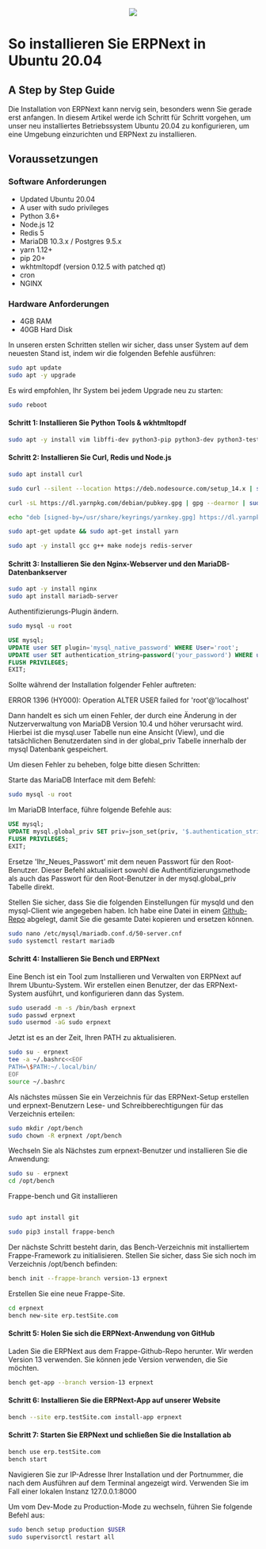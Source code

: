 <center>
 <img src="ERPNext-servidor-cloud.jpg">
</center>

# So installieren Sie ERPNext in Ubuntu 20.04

## A Step by Step Guide

Die Installation von ERPNext kann nervig sein, besonders wenn Sie gerade erst anfangen. In diesem Artikel werde ich Schritt für Schritt vorgehen, um unser neu installiertes Betriebssystem Ubuntu 20.04 zu konfigurieren, um eine Umgebung einzurichten und ERPNext zu installieren.

## Voraussetzungen

### Software Anforderungen

* Updated Ubuntu 20.04
* A user with sudo privileges
* Python 3.6+
* Node.js 12
* Redis 5
* MariaDB 10.3.x / Postgres 9.5.x
* yarn 1.12+
* pip 20+
* wkhtmltopdf (version 0.12.5 with patched qt)
* cron
* NGINX

### Hardware Anforderungen

* 4GB RAM
* 40GB Hard Disk

In unseren ersten Schritten stellen wir sicher, dass unser System auf dem neuesten Stand ist, indem wir die folgenden Befehle ausführen:

```bash
sudo apt update
sudo apt -y upgrade
```

Es wird empfohlen, Ihr System bei jedem Upgrade neu zu starten:

```bash
sudo reboot
```

#### Schritt 1: Installieren Sie Python Tools & wkhtmltopdf

```bash
sudo apt -y install vim libffi-dev python3-pip python3-dev python3-testresources libssl-dev wkhtmltopdf
```

#### Schritt 2: Installieren Sie Curl, Redis und Node.js

```bash
sudo apt install curl

sudo curl --silent --location https://deb.nodesource.com/setup_14.x | sudo bash -

curl -sL https://dl.yarnpkg.com/debian/pubkey.gpg | gpg --dearmor | sudo tee /usr/share/keyrings/yarnkey.gpg >/dev/null

echo "deb [signed-by=/usr/share/keyrings/yarnkey.gpg] https://dl.yarnpkg.com/debian stable main" | sudo tee /etc/apt/sources.list.d/yarn.list

sudo apt-get update && sudo apt-get install yarn

sudo apt -y install gcc g++ make nodejs redis-server
```

#### Schritt 3: Installieren Sie den Nginx-Webserver und den MariaDB-Datenbankserver

```bash
sudo apt -y install nginx
sudo apt install mariadb-server
```

Authentifizierungs-Plugin ändern.

```bash
sudo mysql -u root
```

```sql
USE mysql;
UPDATE user SET plugin='mysql_native_password' WHERE User='root';
UPDATE user SET authentication_string=password('your_password') WHERE user='root';
FLUSH PRIVILEGES;
EXIT;
```

Sollte während der Installation folgender Fehler auftreten:

ERROR 1396 (HY000): Operation ALTER USER failed for 'root'@'localhost'

Dann handelt es sich um einen Fehler, der durch eine Änderung in der Nutzerverwaltung von MariaDB Version 10.4 und höher verursacht wird. Hierbei ist die mysql.user Tabelle nun eine Ansicht (View), und die tatsächlichen Benutzerdaten sind in der global_priv Tabelle innerhalb der mysql Datenbank gespeichert.

Um diesen Fehler zu beheben, folge bitte diesen Schritten:

Starte das MariaDB Interface mit dem Befehl:

```bash
sudo mysql -u root
```

Im MariaDB Interface, führe folgende Befehle aus:

```sql
USE mysql;
UPDATE mysql.global_priv SET priv=json_set(priv, '$.authentication_string', PASSWORD('Ihr_Neues_Passwort'), '$.plugin', 'mysql_native_password') WHERE User='root' AND Host='localhost';
FLUSH PRIVILEGES;
EXIT;
```

Ersetze 'Ihr_Neues_Passwort' mit dem neuen Passwort für den Root-Benutzer. Dieser Befehl aktualisiert sowohl die Authentifizierungsmethode als auch das Passwort für den Root-Benutzer in der mysql.global_priv Tabelle direkt.

Stellen Sie sicher, dass Sie die folgenden Einstellungen für mysqld und den mysql-Client wie angegeben haben. Ich habe eine Datei in einem [Github-Repo](https://github.com/SafdariAlireza/ERPNext_mariadb_conf) abgelegt, damit Sie die gesamte Datei kopieren und ersetzen können.

```bash
sudo nano /etc/mysql/mariadb.conf.d/50-server.cnf
sudo systemctl restart mariadb
```

#### Schritt 4: Installieren Sie Bench und ERPNext

Eine Bench ist ein Tool zum Installieren und Verwalten von ERPNext auf Ihrem Ubuntu-System. Wir erstellen einen Benutzer, der das ERPNext-System ausführt, und konfigurieren dann das System.

```bash
sudo useradd -m -s /bin/bash erpnext
sudo passwd erpnext
sudo usermod -aG sudo erpnext
```

Jetzt ist es an der Zeit, Ihren PATH zu aktualisieren.

```bash
sudo su - erpnext
tee -a ~/.bashrc<<EOF
PATH=\$PATH:~/.local/bin/
EOF
source ~/.bashrc
```

Als nächstes müssen Sie ein Verzeichnis für das ERPNext-Setup erstellen und erpnext-Benutzern Lese- und Schreibberechtigungen für das Verzeichnis erteilen:

```bash
sudo mkdir /opt/bench
sudo chown -R erpnext /opt/bench
```

Wechseln Sie als Nächstes zum erpnext-Benutzer und installieren Sie die Anwendung:

```bash
sudo su - erpnext
cd /opt/bench
```

Frappe-bench und Git installieren

```bash

sudo apt install git

sudo pip3 install frappe-bench
```

Der nächste Schritt besteht darin, das Bench-Verzeichnis mit installiertem Frappe-Framework zu initialisieren. Stellen Sie sicher, dass Sie sich noch im Verzeichnis /opt/bench befinden:

```bash
bench init --frappe-branch version-13 erpnext
```

Erstellen Sie eine neue Frappe-Site.

```bash
cd erpnext
bench new-site erp.testSite.com 
```

#### Schritt 5: Holen Sie sich die ERPNext-Anwendung von GitHub

Laden Sie die ERPNext aus dem Frappe-Github-Repo herunter. Wir werden Version 13 verwenden. Sie können jede Version verwenden, die Sie möchten.

```bash
bench get-app --branch version-13 erpnext
```

#### Schritt 6: Installieren Sie die ERPNext-App auf unserer Website

```bash
bench --site erp.testSite.com install-app erpnext
```

#### Schritt 7: Starten Sie ERPNext und schließen Sie die Installation ab

```bash
bench use erp.testSite.com
bench start
```

Navigieren Sie zur IP-Adresse Ihrer Installation und der Portnummer, die nach dem Ausführen auf dem Terminal angezeigt wird. Verwenden Sie im Fall einer lokalen Instanz 127.0.0.1:8000

Um vom Dev-Mode zu Production-Mode zu wechseln, führen Sie folgende Befehl aus:

```bash
sudo bench setup production $USER
sudo supervisorctl restart all
```
